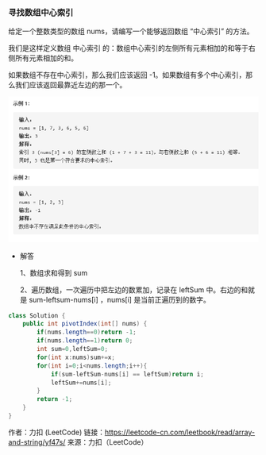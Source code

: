 ### 寻找数组中心索引

给定一个整数类型的数组 nums，请编写一个能够返回数组 “中心索引” 的方法。

我们是这样定义数组 中心索引 的：数组中心索引的左侧所有元素相加的和等于右侧所有元素相加的和。

如果数组不存在中心索引，那么我们应该返回 -1。如果数组有多个中心索引，那么我们应该返回最靠近左边的那一个。

![](寻找数组中心索引.png)

- 解答

  1、数组求和得到 sum

  2、遍历数组，一次遍历中把左边的数累加，记录在 leftSum 中。右边的和就是 sum-leftsum-nums[i] ，nums[i] 是当前正遍历到的数字。

```java
class Solution {
    public int pivotIndex(int[] nums) {
        if(nums.length==0)return -1;
        if(nums.length==1)return 0;
        int sum=0,leftSum=0;
        for(int x:nums)sum+=x;
        for(int i=0;i<nums.length;i++){
            if(sum-leftSum-nums[i] == leftSum)return i;
            leftSum+=nums[i];
        }
        return -1;
    }
}
```



作者：力扣 (LeetCode)
链接：https://leetcode-cn.com/leetbook/read/array-and-string/yf47s/
来源：力扣（LeetCode）